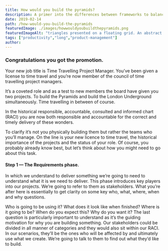 ```yaml
---
title: How would you build the pyramids?
description: A primer into the differences between frameworks to balance complexity.
date: 2019-02-14
path: /how-would-you-build-the-pyramids
featuredImage: ./images/howwouldyoubuildthepyramids.png
featuredImageAlt: "triangles presented on a floating grid. An abstract image."
tags: ["productivity","long","product-management"]
author:
---
```


### Congratulations you got the promotion.

Your new job title is Time Travelling Project Manager. You’ve been given a license to time travel and you’re now member of the council of time travelling project managers.

It’s a coveted role and as a test to new members the board have given you two projects. To build the Pyramids and build the London Underground simultaneously. Time travelling in between of course.

In the historical responsible, accountable, consulted and informed chart (RACI) you are now both responsible and accountable for the correct and timely delivery of these wonders.

To clarify it’s not you physically building them but rather the teams who you’ll manage. On the line is your new licence to time travel, the historical importance of the projects and the status of your role.
Of course, you probably already know best, but let’s think about how you might need to go about this task.

#### Step 1 — The Requirements phase.
In which we understand to deliver something we’re going to need to understand what it is we need to deliver.
This phase introduces key players into our projects. We’re going to refer to them as stakeholders. What you’re after here is essentially to get clarity on some key who, what, where, when and why questions.

Who is going to be using it? What does it look like when finished? Where is it going to be? When do you expect this? Why do you want it? The last question is particularly important to understand as it’s the guiding motivation for why you are building something.
Our stakeholders could be divided in all manner of categories and they would also sit within our RACI. In our scenarios, they’ll be the ones who will be affected by and ultimately use what we create. We’re going to talk to them to find out what they’d like to build.
